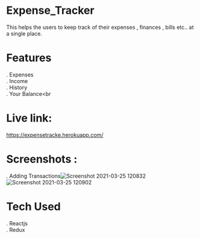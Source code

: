 # Expense_Tracker
This helps the users to keep track of their expenses , finances , bills etc.. at a single place.<br>

# Features
. Expenses<br> 
. Income<br>
. History<br>
. Your Balance<br



# Live link:<br>
https://expensetracke.herokuapp.com/<br>
# Screenshots :<br>
. Adding Transactions![Screenshot 2021-03-25 120832](https://user-images.githubusercontent.com/70049584/112429656-ef895b80-8d62-11eb-84a4-919981fa8fed.png)
![Screenshot 2021-03-25 120902](https://user-images.githubusercontent.com/70049584/112429659-f0ba8880-8d62-11eb-83f1-e2d66f9689ba.png)


# Tech Used 
. Reactjs<br>
. Redux<br>

